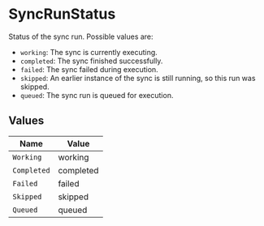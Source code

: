 # SyncRunStatus

Status of the sync run. Possible values are:
- `working`: The sync is currently executing.
- `completed`: The sync finished successfully.
- `failed`: The sync failed during execution.
- `skipped`: An earlier instance of the sync is still running, so this run was skipped.
- `queued`: The sync run is queued for execution.



## Values

| Name        | Value       |
| ----------- | ----------- |
| `Working`   | working     |
| `Completed` | completed   |
| `Failed`    | failed      |
| `Skipped`   | skipped     |
| `Queued`    | queued      |